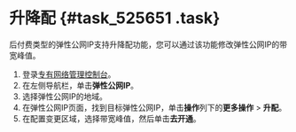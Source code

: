 # 升降配 {#task_525651 .task}

后付费类型的弹性公网IP支持升降配功能，您可以通过该功能修改弹性公网IP的带宽峰值。

1.  登录[专有网络管理控制台](https://vpcnext.console.aliyun.com)。
2.  在左侧导航栏，单击**弹性公网IP**。
3.  选择弹性公网IP的地域。
4.  在弹性公网IP页面，找到目标弹性公网IP，单击**操作**列下的**更多操作** \> **升配**。
5.  在配置变更区域，选择带宽峰值，然后单击**去开通**。

